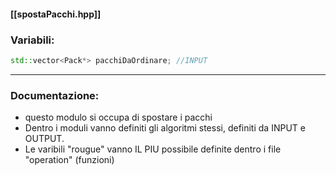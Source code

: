 #### [[spostaPacchi.hpp]]

### Variabili:
```cpp
std::vector<Pack*> pacchiDaOrdinare; //INPUT

```

---
### Documentazione:
* questo modulo si occupa di spostare i pacchi
* Dentro i moduli vanno definiti gli algoritmi stessi, definiti da INPUT e OUTPUT.
* Le varibili "rougue" vanno IL PIU possibile definite dentro i file "operation" (funzioni)